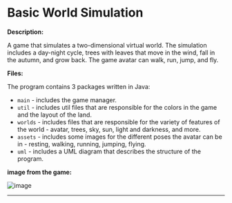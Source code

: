 # Basic World Simulation

**Description:**

A game that simulates a two-dimensional virtual world. The simulation includes a day-night cycle, trees with leaves that move in the wind, fall in the autumn, and grow back. The game avatar can walk, run, jump, and fly.

**Files:**

The program contains 3 packages written in Java:
- `main` - includes the game manager.
- `util` - includes util files that are responsible for the colors in the game and the layout of the land.
- `worlds` - includes files that are responsible for the variety of features of the world - avatar, trees, sky, sun, light and darkness, and more.
- `assets` - includes some images for the different poses the avatar can be in - resting, walking, running, jumping, flying.
- `uml` - includes a UML diagram that describes the structure of the program.

**image from the game:**

![image](https://user-images.githubusercontent.com/87193121/230771574-9ca3c15e-afd1-415e-95a2-0070045b314d.png)

---
